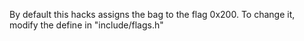 
By default this hacks assigns the bag to the flag 0x200. To change it, 
modify the define in "include/flags.h"
